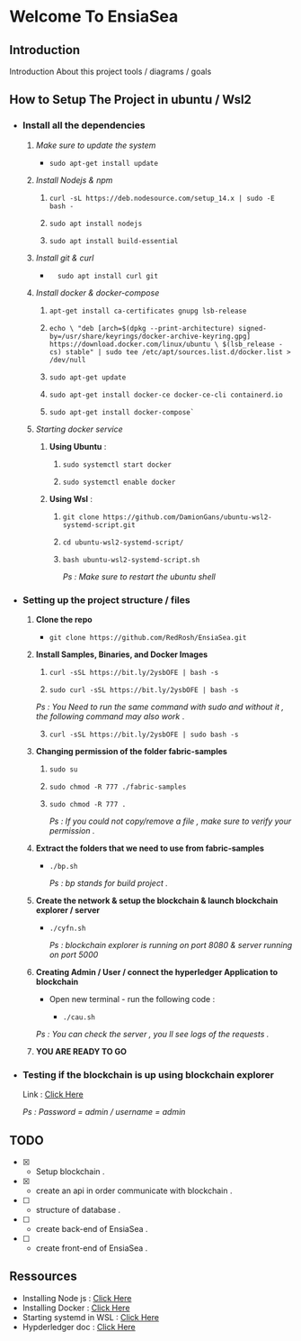 # Welcome To EnsiaSea

## Introduction

Introduction About this project tools / diagrams / goals

## How to Setup The Project in ubuntu / Wsl2

- ### Install all the dependencies

  1. _Make sure to update the system_

     - ```
       sudo apt-get install update
       ```

  2. _Install Nodejs & npm_

     1. ```
        curl -sL https://deb.nodesource.com/setup_14.x | sudo -E bash -
        ```

     2. ```
        sudo apt install nodejs
        ```

     3. ```
        sudo apt install build-essential
        ```

  3. _Install git & curl_
     - ```
         sudo apt install curl git
       ```
  4. _Install docker & docker-compose_

     1. ```
        apt-get install ca-certificates gnupg lsb-release
        ```

     2. ```
        echo \ "deb [arch=$(dpkg --print-architecture) signed-by=/usr/share/keyrings/docker-archive-keyring.gpg] https://download.docker.com/linux/ubuntu \ $(lsb_release -cs) stable" | sudo tee /etc/apt/sources.list.d/docker.list > /dev/null
        ```

     3. ```
        sudo apt-get update
        ```

     4. ```
        sudo apt-get install docker-ce docker-ce-cli containerd.io
        ```

     5. ```
        sudo apt-get install docker-compose`
        ```

  5. _Starting docker service_

     1. **Using Ubuntu** :

        1. ```
           sudo systemctl start docker
           ```

        2. ```
           sudo systemctl enable docker
           ```

     2. **Using Wsl** :

        1. ```
           git clone https://github.com/DamionGans/ubuntu-wsl2-systemd-script.git
           ```
        2. ```
           cd ubuntu-wsl2-systemd-script/
           ```

        3. ```
           bash ubuntu-wsl2-systemd-script.sh
           ```
           _Ps : Make sure to restart the ubuntu shell_

- ### Setting up the project structure / files

  1. **Clone the repo**

     - ```
       git clone https://github.com/RedRosh/EnsiaSea.git
       ```

  2. **Install Samples, Binaries, and Docker Images**

     1. ```
        curl -sSL https://bit.ly/2ysbOFE | bash -s
        ```

     2. ```
        sudo curl -sSL https://bit.ly/2ysbOFE | bash -s
        ```

     _Ps : You Need to run the same command with sudo and without it , the following command may also work_ .

     3. ```
        curl -sSL https://bit.ly/2ysbOFE | sudo bash -s
        ```

  3. **Changing permission of the folder fabric-samples**

     1. ```
        sudo su
        ```

     2. ```
        sudo chmod -R 777 ./fabric-samples
        ```
     3. ```
        sudo chmod -R 777 .
        ```
        _Ps : If you could not copy/remove a file , make sure to verify your permission ._

  4. **Extract the folders that we need to use from fabric-samples**

     - ```
       ./bp.sh
       ```
       _Ps : bp stands for build project ._

  5. **Create the network & setup the blockchain & launch blockchain explorer / server**
     - ```
       ./cyfn.sh
       ```
       _Ps : blockchain explorer is running on port 8080 & server running on port 5000_
  6. **Creating Admin / User / connect the hyperledger Application to blockchain**

     - Open new terminal - run the following code :

       - ```
         ./cau.sh
         ```

     _Ps : You can check the server , you ll see logs of the requests ._

  7. **YOU ARE READY TO GO**

- ### Testing if the blockchain is up using blockchain explorer

  Link : [Click Here](http://localhost:8080/)

  _Ps : Password = admin / username = admin_

## TODO

- [x] - Setup blockchain .
- [x] - create an api in order communicate with blockchain .
- [ ] - structure of database .
- [ ] - create back-end of EnsiaSea .
- [ ] - create front-end of EnsiaSea .

## Ressources

- Installing Node js : [Click Here](https://linuxize.com/post/how-to-install-node-js-on-ubuntu-20-04/)
- Installing Docker : [Click Here](https://docs.docker.com/engine/install/ubuntu/)
- Starting systemd in WSL : [Click Here](https://github.com/DamionGans/ubuntu-wsl2-systemd-script)
- Hypderledger doc : [Click Here](https://hyperledger-fabric.readthedocs.io/en/release-2.2/install.html)
